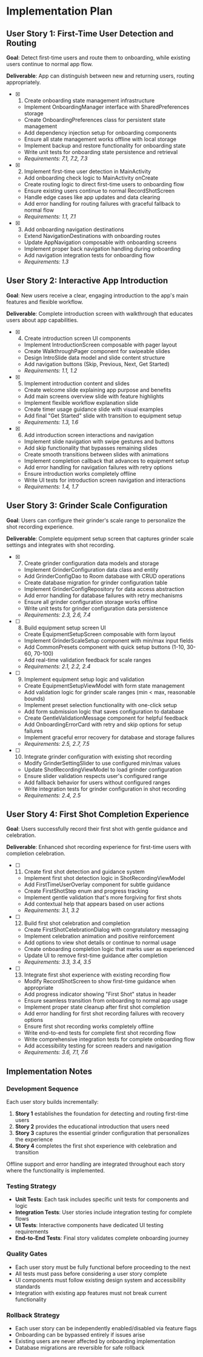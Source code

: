 # Implementation Plan

## User Story 1: First-Time User Detection and Routing

**Goal**: Detect first-time users and route them to onboarding, while existing users continue to normal app flow.

**Deliverable**: App can distinguish between new and returning users, routing appropriately.

- [x] 1. Create onboarding state management infrastructure
  - Implement OnboardingManager interface with SharedPreferences storage
  - Create OnboardingPreferences class for persistent state management
  - Add dependency injection setup for onboarding components
  - Ensure all state management works offline with local storage
  - Implement backup and restore functionality for onboarding state
  - Write unit tests for onboarding state persistence and retrieval
  - _Requirements: 7.1, 7.2, 7.3_

- [x] 2. Implement first-time user detection in MainActivity
  - Add onboarding check logic to MainActivity onCreate
  - Create routing logic to direct first-time users to onboarding flow
  - Ensure existing users continue to normal RecordShotScreen
  - Handle edge cases like app updates and data clearing
  - Add error handling for routing failures with graceful fallback to normal flow
  - _Requirements: 1.1, 7.1_

- [x] 3. Add onboarding navigation destinations
  - Extend NavigationDestinations with onboarding routes
  - Update AppNavigation composable with onboarding screens
  - Implement proper back navigation handling during onboarding
  - Add navigation integration tests for onboarding flow
  - _Requirements: 1.3_

## User Story 2: Interactive App Introduction

**Goal**: New users receive a clear, engaging introduction to the app's main features and flexible workflow.

**Deliverable**: Complete introduction screen with walkthrough that educates users about app capabilities.

- [x] 4. Create introduction screen UI components
  - Implement IntroductionScreen composable with pager layout
  - Create WalkthroughPager component for swipeable slides
  - Design IntroSlide data model and slide content structure
  - Add navigation buttons (Skip, Previous, Next, Get Started)
  - _Requirements: 1.1, 1.2_

- [x] 5. Implement introduction content and slides
  - Create welcome slide explaining app purpose and benefits
  - Add main screens overview slide with feature highlights
  - Implement flexible workflow explanation slide
  - Create timer usage guidance slide with visual examples
  - Add final "Get Started" slide with transition to equipment setup
  - _Requirements: 1.3, 1.6_

- [x] 6. Add introduction screen interactions and navigation
  - Implement slide navigation with swipe gestures and buttons
  - Add skip functionality that bypasses remaining slides
  - Create smooth transitions between slides with animations
  - Implement completion callback that advances to equipment setup
  - Add error handling for navigation failures with retry options
  - Ensure introduction works completely offline
  - Write UI tests for introduction screen navigation and interactions
  - _Requirements: 1.4, 1.7_

## User Story 3: Grinder Scale Configuration

**Goal**: Users can configure their grinder's scale range to personalize the shot recording experience.

**Deliverable**: Complete equipment setup screen that captures grinder scale settings and integrates with shot recording.

- [x] 7. Create grinder configuration data models and storage
  - Implement GrinderConfiguration data class and entity
  - Add GrinderConfigDao to Room database with CRUD operations
  - Create database migration for grinder configuration table
  - Implement GrinderConfigRepository for data access abstraction
  - Add error handling for database failures with retry mechanisms
  - Ensure all grinder configuration storage works offline
  - Write unit tests for grinder configuration data persistence
  - _Requirements: 2.3, 2.6, 7.4_

- [ ] 8. Build equipment setup screen UI
  - Create EquipmentSetupScreen composable with form layout
  - Implement GrinderScaleSetup component with min/max input fields
  - Add CommonPresets component with quick setup buttons (1-10, 30-60, 70-100)
  - Add real-time validation feedback for scale ranges
  - _Requirements: 2.1, 2.2, 2.4_

- [ ] 9. Implement equipment setup logic and validation
  - Create EquipmentSetupViewModel with form state management
  - Add validation logic for grinder scale ranges (min < max, reasonable bounds)
  - Implement preset selection functionality with one-click setup
  - Add form submission logic that saves configuration to database
  - Create GentleValidationMessage component for helpful feedback
  - Add OnboardingErrorCard with retry and skip options for setup failures
  - Implement graceful error recovery for database and storage failures
  - _Requirements: 2.5, 2.7, 7.5_

- [ ] 10. Integrate grinder configuration with existing shot recording
  - Modify GrinderSettingSlider to use configured min/max values
  - Update ShotRecordingViewModel to load grinder configuration
  - Ensure slider validation respects user's configured range
  - Add fallback behavior for users without configured ranges
  - Write integration tests for grinder configuration in shot recording
  - _Requirements: 2.4, 2.5_

## User Story 4: First Shot Completion Experience

**Goal**: Users successfully record their first shot with gentle guidance and celebration.

**Deliverable**: Enhanced shot recording experience for first-time users with completion celebration.

- [ ] 11. Create first shot detection and guidance system
  - Implement first shot detection logic in ShotRecordingViewModel
  - Add FirstTimeUserOverlay component for subtle guidance
  - Create FirstShotStep enum and progress tracking
  - Implement gentle validation that's more forgiving for first shots
  - Add contextual help that appears based on user actions
  - _Requirements: 3.1, 3.2_

- [ ] 12. Build first shot celebration and completion
  - Create FirstShotCelebrationDialog with congratulatory messaging
  - Implement celebration animation and positive reinforcement
  - Add options to view shot details or continue to normal usage
  - Create onboarding completion logic that marks user as experienced
  - Update UI to remove first-time guidance after completion
  - _Requirements: 3.3, 3.4, 3.5_

- [ ] 13. Integrate first shot experience with existing recording flow
  - Modify RecordShotScreen to show first-time guidance when appropriate
  - Add progress indicator showing "First Shot" status in header
  - Ensure seamless transition from onboarding to normal app usage
  - Implement proper state cleanup after first shot completion
  - Add error handling for first shot recording failures with recovery options
  - Ensure first shot recording works completely offline
  - Write end-to-end tests for complete first shot recording flow
  - Write comprehensive integration tests for complete onboarding flow
  - Add accessibility testing for screen readers and navigation
  - _Requirements: 3.6, 7.1, 7.6_



## Implementation Notes

### Development Sequence
Each user story builds incrementally:
1. **Story 1** establishes the foundation for detecting and routing first-time users
2. **Story 2** provides the educational introduction that users need
3. **Story 3** captures the essential grinder configuration that personalizes the experience
4. **Story 4** completes the first shot experience with celebration and transition

Offline support and error handling are integrated throughout each story where the functionality is implemented.

### Testing Strategy
- **Unit Tests**: Each task includes specific unit tests for components and logic
- **Integration Tests**: User stories include integration testing for complete flows
- **UI Tests**: Interactive components have dedicated UI testing requirements
- **End-to-End Tests**: Final story validates complete onboarding journey

### Quality Gates
- Each user story must be fully functional before proceeding to the next
- All tests must pass before considering a user story complete
- UI components must follow existing design system and accessibility standards
- Integration with existing app features must not break current functionality

### Rollback Strategy
- Each user story can be independently enabled/disabled via feature flags
- Onboarding can be bypassed entirely if issues arise
- Existing users are never affected by onboarding implementation
- Database migrations are reversible for safe rollback